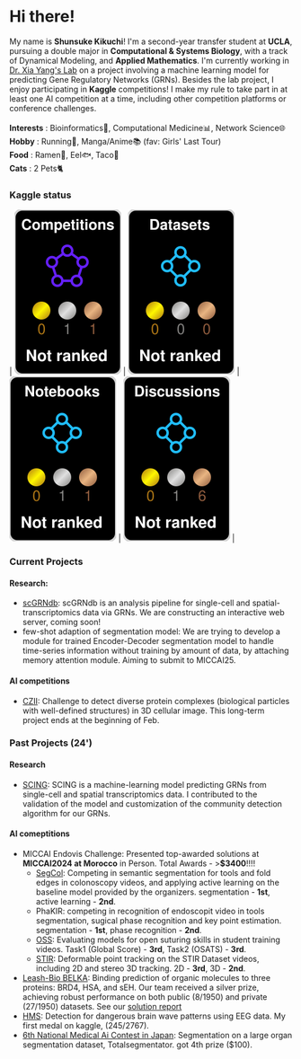 ﻿# Hi there!

My name is **Shunsuke Kikuchi**! I'm a second-year transfer student at **UCLA**, pursuing a double major in **Computational & Systems Biology**, with a track of Dynamical Modeling, and **Applied Mathematics**. 
I'm currently working in [Dr. Xia Yang's Lab](https://yanglab.ibp.ucla.edu/) on a project involving a machine learning model for predicting Gene Regulatory Networks (GRNs). 
Besides the lab project, I enjoy participating in **Kaggle** competitions! I make my rule to take part in at least one AI competition at a time, including other competition platforms or conference challenges.
<br>
<br>
**Interests** : Bioinformatics🧬, Computational Medicine📊, Network Science🌐<br>
**Hobby** : Running🏃, Manga/Anime📚 (fav: Girls' Last Tour)<br>
**Food** : Ramen🍜, Eel🐟, Taco🌮<br>
**Cats** : 2 Pets🐈<br>

 ### Kaggle status
<!-- HTML -->
| ![](./kaggle-plates/Competitions/black.svg) | ![](./kaggle-plates/Datasets/black.svg) | ![](./kaggle-plates/Notebooks/black.svg) | ![](./kaggle-plates/Discussions/black.svg) |

### Current Projects
#### Research: 
- [scGRNdb](https://github.com/XiaYangLabOrg/scNetworkAtlas.git): scGRNdb is an analysis pipeline for single-cell and spatial-transcriptomics data via GRNs. We are constructing an interactive web server, coming soon!
- few-shot adaption of segmentation model: We are trying to develop a module for trained Encoder-Decoder segmentation model to handle time-series information without training by amount of data, by attaching memory attention module. Aiming to submit to MICCAI25.  
#### AI competitions
- [CZII](https://www.kaggle.com/competitions/czii-cryo-et-object-identification): Challenge to detect diverse protein complexes (biological particles with well-defined structures) in 3D cellular image. This long-term project ends at the beginning of Feb.
### Past Projects (24')
#### Research
- [SCING](https://github.com/XiaYangLabOrg/SCING): SCING is a machine-learning model predicting GRNs from single-cell and spatial transcriptomics data. I contributed to the validation of the model and customization of the community detection algorithm for our GRNs.
#### AI comeptitions
- MICCAI Endovis Challenge: Presented top-awarded solutions at **MICCAI2024 at Morocco** in Person. Total Awards - >**$3400**!!!!
    - [SegCol](https://github.com/JmeesInc/SegColChallenge.git): Competing in semantic segmentation for tools and fold edges in colonoscopy videos, and applying active learning on the baseline model provided by the organizers. segmentation - **1st**, active learning - **2nd**. 
    - PhaKIR: competing in recognition of endoscopit video in tools segmentation, sugical phase recognition and key point estimation. segmentation - **1st**, phase recognition - **2nd**. 
    - [OSS](https://github.com/JmeesInc/OpenSuturingSkillsChallenge.git): Evaluating models for open suturing skills in student training videos. Task1 (Global Score) - **3rd**, Task2 (OSATS) - **3rd**.
    - [STIR](https://github.com/JmeesInc/STIR-Challenge.git): Deformable point tracking on the STIR Dataset videos, including 2D and stereo 3D tracking. 2D - **3rd**, 3D - **2nd**.
- [Leash-Bio BELKA](https://www.kaggle.com/competitions/leash-BELKA): Binding prediction of organic molecules to three proteins: BRD4, HSA, and sEH. Our team received a silver prize, achieving robust performance on both public (8/1950) and private (27/1950) datasets. See our [solution report](https://www.kaggle.com/competitions/leash-BELKA/discussion/519191)
- [HMS](https://www.kaggle.com/competitions/hms-harmful-brain-activity-classification): Detection for dangerous brain wave patterns using EEG data. My first medal on kaggle, (245/2767).
- [6th National Medical Ai Contest in Japan](https://www.kaggle.com/competitions/medical-ai-contest2024/overview): Segmentation on a large organ segmentation dataset, Totalsegmentator. got 4th prize ($100).
